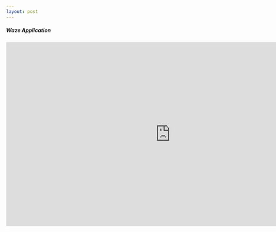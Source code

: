 ```yaml
---
layout: post
---
```


##### Waze Application

<iframe width="890" height="500" src="https://app.eatsleepride.com" frameborder="0"></iframe>
